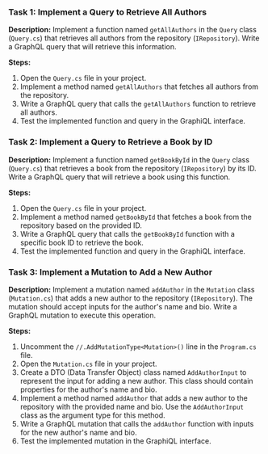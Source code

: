 ### Task 1: Implement a Query to Retrieve All Authors

**Description:**
Implement a function named `getAllAuthors` in the `Query` class (`Query.cs`) that retrieves all authors from the repository (`IRepository`). Write a GraphQL query that will retrieve this information.

**Steps:**
1. Open the `Query.cs` file in your project.
2. Implement a method named `getAllAuthors` that fetches all authors from the repository.
3. Write a GraphQL query that calls the `getAllAuthors` function to retrieve all authors.
4. Test the implemented function and query in the GraphiQL interface.

### Task 2: Implement a Query to Retrieve a Book by ID

**Description:**
Implement a function named `getBookById` in the `Query` class (`Query.cs`) that retrieves a book from the repository (`IRepository`) by its ID. Write a GraphQL query that will retrieve a book using this function.

**Steps:**
1. Open the `Query.cs` file in your project.
2. Implement a method named `getBookById` that fetches a book from the repository based on the provided ID.
3. Write a GraphQL query that calls the `getBookById` function with a specific book ID to retrieve the book.
4. Test the implemented function and query in the GraphiQL interface.

### Task 3: Implement a Mutation to Add a New Author

**Description:**
Implement a mutation named `addAuthor` in the `Mutation` class (`Mutation.cs`) that adds a new author to the repository (`IRepository`). The mutation should accept inputs for the author's name and bio. Write a GraphQL mutation to execute this operation.

**Steps:**
1. Uncomment the `//.AddMutationType<Mutation>()` line in the `Program.cs` file.
2. Open the `Mutation.cs` file in your project.
3. Create a DTO (Data Transfer Object) class named `AddAuthorInput` to represent the input for adding a new author. This class should contain properties for the author's name and bio.
4. Implement a method named `addAuthor` that adds a new author to the repository with the provided name and bio. Use the `AddAuthorInput` class as the argument type for this method.
5. Write a GraphQL mutation that calls the `addAuthor` function with inputs for the new author's name and bio.
6. Test the implemented mutation in the GraphiQL interface.
